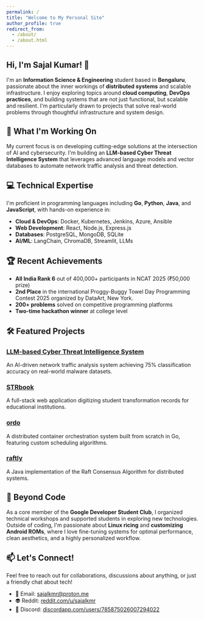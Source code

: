 ```yaml
---
permalink: /
title: "Welcome to My Personal Site"
author_profile: true
redirect_from: 
  - /about/
  - /about.html
---
```


## Hi, I'm Sajal Kumar! 👋

I'm an **Information Science & Engineering** student based in **Bengaluru**, passionate about the inner workings of **distributed systems** and scalable infrastructure. I enjoy exploring topics around **cloud computing**, **DevOps practices**, and building systems that are not just functional, but scalable and resilient. I'm particularly drawn to projects that solve real-world problems through thoughtful infrastructure and system design.


## 🚀 What I'm Working On

My current focus is on developing cutting-edge solutions at the intersection of AI and cybersecurity. I'm building an **LLM-based Cyber Threat Intelligence System** that leverages advanced language models and vector databases to automate network traffic analysis and threat detection.

## 💻 Technical Expertise

I'm proficient in programming languages including **Go**, **Python**, **Java**, and **JavaScript**, with hands-on experience in:
- **Cloud & DevOps**: Docker, Kubernetes, Jenkins, Azure, Ansible
- **Web Development**: React, Node.js, Express.js
- **Databases**: PostgreSQL, MongoDB, SQLite
- **AI/ML**: LangChain, ChromaDB, Streamlit, LLMs


## 🏆 Recent Achievements

- **All India Rank 6** out of 400,000+ participants in NCAT 2025 (₹50,000 prize)
- **2nd Place** in the international Proggy-Buggy Towel Day Programming Contest 2025 organized by DataArt, New York.
- **200+ problems** solved on competitive programming platforms
- **Two-time hackathon winner** at college level

## 🛠️ Featured Projects

### [LLM-based Cyber Threat Intelligence System](https://github.com/sajalkmr/LLM-network-analysis)
An AI-driven network traffic analysis system achieving 75% classification accuracy on real-world malware datasets.

### [STRbook](https://github.com/sajalkmr/STRbook)
A full-stack web application digitizing student transformation records for educational institutions.

### [ordo](https://github.com/sajalkmr/ordo)
A distributed container orchestration system built from scratch in Go, featuring custom scheduling algorithms.

### [raftly](https://github.com/sajalkmr/raftly)
A Java implementation of the Raft Consensus Algorithm for distributed systems.

## 🌟 Beyond Code

As a core member of the **Google Developer Student Club**, I organized technical workshops and supported students in exploring new technologies. Outside of coding, I'm passionate about **Linux ricing** and **customizing Android ROMs**, where I love fine-tuning systems for optimal performance, clean aesthetics, and a highly personalized workflow.



## 📫 Let's Connect!

Feel free to reach out for collaborations, discussions about anything, or just a friendly chat about tech!

- 📧 Email: [sajalkmr@proton.me](mailto:sajalkmr@proton.me)
- 👽 Reddit: [reddit.com/u/sajalkmr](https://www.reddit.com/u/sajalkmr)
- 👾 Discord: [discordapp.com/users/785875026007294022](https://www.discordapp.com/users/785875026007294022)

